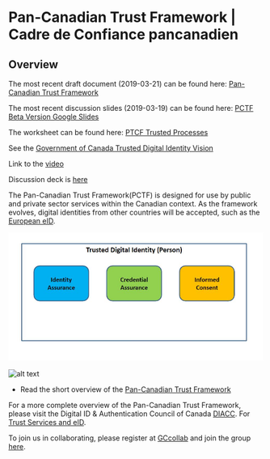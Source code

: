 # Pan-Canadian Trust Framework | Cadre de Confiance pancanadien

## Overview

The most recent draft document (2019-03-21) can be found here:
[Pan-Canadian Trust Framework](https://drive.google.com/open?id=1P8kFJZfUV7PX25KEkZKk0XftrqqQp9FI)

The most recent discussion slides (2019-03-19) can be found here:
[PCTF Beta Version Google Slides](https://drive.google.com/open?id=1TmSYdxiujIN7G8AAW52CsYwf59tMSkWtn7jak-VGHng)

The worksheet can be found here:
[PTCF Trusted Processes](https://docs.google.com/spreadsheets/d/1oUkiAbBcZCzyO8q6pvOTM7IQ5sf7l49xt-HpUqYNup8/edit?usp=sharing)

See the [Government of Canada Trusted Digital Identity Vision](https://docs.google.com/presentation/d/1Vu1st96Sx7npHv32LXy3HXP3-nVnB2N71amGd7dInxM/edit?usp=sharing)

Link to the [video](https://youtu.be/0DMu8dLyTdQ)

Discussion deck is [here](https://youtu.be/gIM9PDZS0oY)

The Pan-Canadian Trust Framework(PCTF) is designed for use by public and private sector services within the Canadian context. As the framework evolves, digital identities from other countries will be accepted, such as the [European eID](https://ec.europa.eu/digital-single-market/en/trust-services-and-eid).

![alt text](./images/tdi-person.JPG "Trusted Digital Identity")



![alt text](./overview/pctf-simple.jpg "Pan-Canadian Trust Framework")

* Read the short overview of the [Pan-Canadian Trust Framework](./overview/pctf-overview.md)


For a more complete overview of the Pan-Canadian Trust Framework, please visit the Digital ID & Authentication Council of Canada [DIACC](https://diacc.ca). For [Trust Services and eID](https://ec.europa.eu/digital-single-market/en/trust-services-and-eid).


To join us in collaborating, please register at [GCcollab](https://gccollab.ca) and join the group [here](https://gccollab.ca/bookmarks/group/6910/all).
